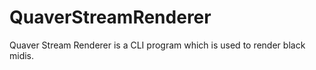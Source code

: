 # QuaverStreamRenderer
Quaver Stream Renderer is a CLI program which is used to render black midis.
